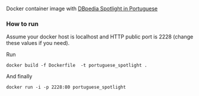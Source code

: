 Docker container image with [DBpedia Spotlight in Portuguese](http://pt.dbpedia.org) 

### How to run

Assume your docker host is localhost and HTTP public port is 2228 (change these values if you need).

Run
    
    docker build -f Dockerfile  -t portuguese_spotlight .

And finally

    docker run -i -p 2228:80 portuguese_spotlight


